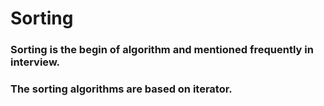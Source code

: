 #   Sorting
### Sorting is the begin of algorithm and mentioned frequently in interview.
### The sorting algorithms are based on iterator.